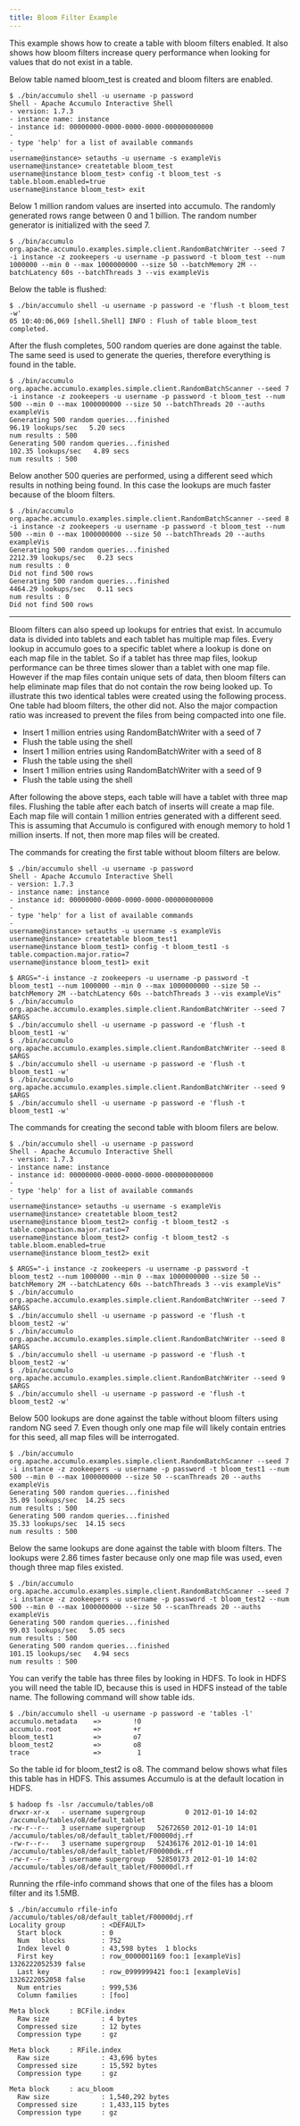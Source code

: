```yaml
---
title: Bloom Filter Example
---
```


This example shows how to create a table with bloom filters enabled.  It also
shows how bloom filters increase query performance when looking for values that
do not exist in a table.

Below table named bloom_test is created and bloom filters are enabled.

    $ ./bin/accumulo shell -u username -p password
    Shell - Apache Accumulo Interactive Shell
    - version: 1.7.3
    - instance name: instance
    - instance id: 00000000-0000-0000-0000-000000000000
    -
    - type 'help' for a list of available commands
    -
    username@instance> setauths -u username -s exampleVis
    username@instance> createtable bloom_test
    username@instance bloom_test> config -t bloom_test -s table.bloom.enabled=true
    username@instance bloom_test> exit

Below 1 million random values are inserted into accumulo. The randomly
generated rows range between 0 and 1 billion. The random number generator is
initialized with the seed 7.

    $ ./bin/accumulo org.apache.accumulo.examples.simple.client.RandomBatchWriter --seed 7 -i instance -z zookeepers -u username -p password -t bloom_test --num 1000000 --min 0 --max 1000000000 --size 50 --batchMemory 2M --batchLatency 60s --batchThreads 3 --vis exampleVis

Below the table is flushed:

    $ ./bin/accumulo shell -u username -p password -e 'flush -t bloom_test -w'
    05 10:40:06,069 [shell.Shell] INFO : Flush of table bloom_test completed.

After the flush completes, 500 random queries are done against the table. The
same seed is used to generate the queries, therefore everything is found in the
table.

    $ ./bin/accumulo org.apache.accumulo.examples.simple.client.RandomBatchScanner --seed 7 -i instance -z zookeepers -u username -p password -t bloom_test --num 500 --min 0 --max 1000000000 --size 50 --batchThreads 20 --auths exampleVis
    Generating 500 random queries...finished
    96.19 lookups/sec   5.20 secs
    num results : 500
    Generating 500 random queries...finished
    102.35 lookups/sec   4.89 secs
    num results : 500

Below another 500 queries are performed, using a different seed which results
in nothing being found. In this case the lookups are much faster because of
the bloom filters.

    $ ./bin/accumulo org.apache.accumulo.examples.simple.client.RandomBatchScanner --seed 8 -i instance -z zookeepers -u username -p password -t bloom_test --num 500 --min 0 --max 1000000000 --size 50 --batchThreads 20 --auths exampleVis
    Generating 500 random queries...finished
    2212.39 lookups/sec   0.23 secs
    num results : 0
    Did not find 500 rows
    Generating 500 random queries...finished
    4464.29 lookups/sec   0.11 secs
    num results : 0
    Did not find 500 rows

********************************************************************************

Bloom filters can also speed up lookups for entries that exist. In accumulo
data is divided into tablets and each tablet has multiple map files. Every
lookup in accumulo goes to a specific tablet where a lookup is done on each
map file in the tablet. So if a tablet has three map files, lookup performance
can be three times slower than a tablet with one map file. However if the map
files contain unique sets of data, then bloom filters can help eliminate map
files that do not contain the row being looked up. To illustrate this two
identical tables were created using the following process. One table had bloom
filters, the other did not. Also the major compaction ratio was increased to
prevent the files from being compacted into one file.

 * Insert 1 million entries using  RandomBatchWriter with a seed of 7
 * Flush the table using the shell
 * Insert 1 million entries using  RandomBatchWriter with a seed of 8
 * Flush the table using the shell
 * Insert 1 million entries using  RandomBatchWriter with a seed of 9
 * Flush the table using the shell

After following the above steps, each table will have a tablet with three map
files. Flushing the table after each batch of inserts will create a map file.
Each map file will contain 1 million entries generated with a different seed.
This is assuming that Accumulo is configured with enough memory to hold 1
million inserts. If not, then more map files will be created.

The commands for creating the first table without bloom filters are below.

    $ ./bin/accumulo shell -u username -p password
    Shell - Apache Accumulo Interactive Shell
    - version: 1.7.3
    - instance name: instance
    - instance id: 00000000-0000-0000-0000-000000000000
    -
    - type 'help' for a list of available commands
    -
    username@instance> setauths -u username -s exampleVis
    username@instance> createtable bloom_test1
    username@instance bloom_test1> config -t bloom_test1 -s table.compaction.major.ratio=7
    username@instance bloom_test1> exit

    $ ARGS="-i instance -z zookeepers -u username -p password -t bloom_test1 --num 1000000 --min 0 --max 1000000000 --size 50 --batchMemory 2M --batchLatency 60s --batchThreads 3 --vis exampleVis"
    $ ./bin/accumulo org.apache.accumulo.examples.simple.client.RandomBatchWriter --seed 7 $ARGS
    $ ./bin/accumulo shell -u username -p password -e 'flush -t bloom_test1 -w'
    $ ./bin/accumulo org.apache.accumulo.examples.simple.client.RandomBatchWriter --seed 8 $ARGS
    $ ./bin/accumulo shell -u username -p password -e 'flush -t bloom_test1 -w'
    $ ./bin/accumulo org.apache.accumulo.examples.simple.client.RandomBatchWriter --seed 9 $ARGS
    $ ./bin/accumulo shell -u username -p password -e 'flush -t bloom_test1 -w'

The commands for creating the second table with bloom filers are below.

    $ ./bin/accumulo shell -u username -p password
    Shell - Apache Accumulo Interactive Shell
    - version: 1.7.3
    - instance name: instance
    - instance id: 00000000-0000-0000-0000-000000000000
    -
    - type 'help' for a list of available commands
    -
    username@instance> setauths -u username -s exampleVis
    username@instance> createtable bloom_test2
    username@instance bloom_test2> config -t bloom_test2 -s table.compaction.major.ratio=7
    username@instance bloom_test2> config -t bloom_test2 -s table.bloom.enabled=true
    username@instance bloom_test2> exit

    $ ARGS="-i instance -z zookeepers -u username -p password -t bloom_test2 --num 1000000 --min 0 --max 1000000000 --size 50 --batchMemory 2M --batchLatency 60s --batchThreads 3 --vis exampleVis"
    $ ./bin/accumulo org.apache.accumulo.examples.simple.client.RandomBatchWriter --seed 7 $ARGS
    $ ./bin/accumulo shell -u username -p password -e 'flush -t bloom_test2 -w'
    $ ./bin/accumulo org.apache.accumulo.examples.simple.client.RandomBatchWriter --seed 8 $ARGS
    $ ./bin/accumulo shell -u username -p password -e 'flush -t bloom_test2 -w'
    $ ./bin/accumulo org.apache.accumulo.examples.simple.client.RandomBatchWriter --seed 9 $ARGS
    $ ./bin/accumulo shell -u username -p password -e 'flush -t bloom_test2 -w'

Below 500 lookups are done against the table without bloom filters using random
NG seed 7. Even though only one map file will likely contain entries for this
seed, all map files will be interrogated.

    $ ./bin/accumulo org.apache.accumulo.examples.simple.client.RandomBatchScanner --seed 7 -i instance -z zookeepers -u username -p password -t bloom_test1 --num 500 --min 0 --max 1000000000 --size 50 --scanThreads 20 --auths exampleVis
    Generating 500 random queries...finished
    35.09 lookups/sec  14.25 secs
    num results : 500
    Generating 500 random queries...finished
    35.33 lookups/sec  14.15 secs
    num results : 500

Below the same lookups are done against the table with bloom filters. The
lookups were 2.86 times faster because only one map file was used, even though three
map files existed.

    $ ./bin/accumulo org.apache.accumulo.examples.simple.client.RandomBatchScanner --seed 7 -i instance -z zookeepers -u username -p password -t bloom_test2 --num 500 --min 0 --max 1000000000 --size 50 --scanThreads 20 --auths exampleVis
    Generating 500 random queries...finished
    99.03 lookups/sec   5.05 secs
    num results : 500
    Generating 500 random queries...finished
    101.15 lookups/sec   4.94 secs
    num results : 500

You can verify the table has three files by looking in HDFS. To look in HDFS
you will need the table ID, because this is used in HDFS instead of the table
name. The following command will show table ids.

    $ ./bin/accumulo shell -u username -p password -e 'tables -l'
    accumulo.metadata    =>        !0
    accumulo.root        =>        +r
    bloom_test1          =>        o7
    bloom_test2          =>        o8
    trace                =>         1

So the table id for bloom_test2 is o8. The command below shows what files this
table has in HDFS. This assumes Accumulo is at the default location in HDFS.

    $ hadoop fs -lsr /accumulo/tables/o8
    drwxr-xr-x   - username supergroup          0 2012-01-10 14:02 /accumulo/tables/o8/default_tablet
    -rw-r--r--   3 username supergroup   52672650 2012-01-10 14:01 /accumulo/tables/o8/default_tablet/F00000dj.rf
    -rw-r--r--   3 username supergroup   52436176 2012-01-10 14:01 /accumulo/tables/o8/default_tablet/F00000dk.rf
    -rw-r--r--   3 username supergroup   52850173 2012-01-10 14:02 /accumulo/tables/o8/default_tablet/F00000dl.rf

Running the rfile-info command shows that one of the files has a bloom filter
and its 1.5MB.

    $ ./bin/accumulo rfile-info /accumulo/tables/o8/default_tablet/F00000dj.rf
    Locality group         : <DEFAULT>
      Start block          : 0
      Num   blocks         : 752
      Index level 0        : 43,598 bytes  1 blocks
      First key            : row_0000001169 foo:1 [exampleVis] 1326222052539 false
      Last key             : row_0999999421 foo:1 [exampleVis] 1326222052058 false
      Num entries          : 999,536
      Column families      : [foo]

    Meta block     : BCFile.index
      Raw size             : 4 bytes
      Compressed size      : 12 bytes
      Compression type     : gz

    Meta block     : RFile.index
      Raw size             : 43,696 bytes
      Compressed size      : 15,592 bytes
      Compression type     : gz

    Meta block     : acu_bloom
      Raw size             : 1,540,292 bytes
      Compressed size      : 1,433,115 bytes
      Compression type     : gz


